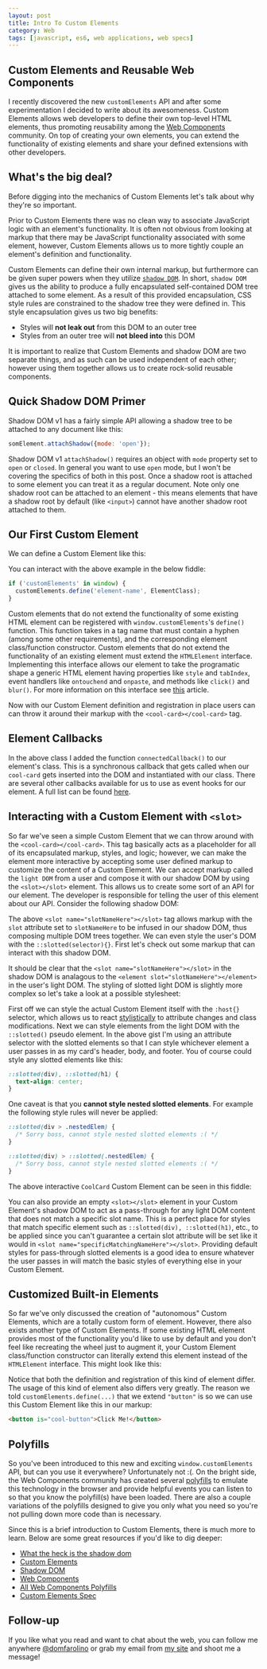 ```yaml
---
layout: post
title: Intro To Custom Elements
category: Web
tags: [javascript, es6, web applications, web specs]
---
```


## Custom Elements and Reusable Web Components

I recently discovered the new `customElements` API and after some experimentation I decided to write about its awesomeness. Custom Elements allows web developers to define their own top-level HTML elements, thus promoting reusability among the [Web Components](http://webcomponents.org/) community. On top of creating your own elements, you can extend the functionality of existing elements and share your defined extensions with other developers.

## What's the big deal?

Before digging into the mechanics of Custom Elements let's talk about why they're so important.

Prior to Custom Elements there was no clean way to associate JavaScript logic with an element's functionality. It is often not obvious from looking at markup that there may be JavaScript functionality associated with some element, however, Custom Elements allows us to more tightly couple an element's definition and functionality.

Custom Elements can define their own internal markup, but furthermore can be given super powers when they utilize [`shadow DOM`](http://w3c.github.io/webcomponents/spec/shadow/). In short, `shadow DOM` gives us the ability to produce a fully encapsulated self-contained DOM tree attached to some element. As a result of this provided encapsulation, CSS style rules are constrained to the shadow tree they were defined in. This style encapsulation gives us two big benefits:

 - Styles will **not leak out** from this DOM to an outer tree
 - Styles from an outer tree will **not bleed into** this DOM

It is important to realize that Custom Elements and shadow DOM are two separate things, and as such can be used independent of each other; however using them together allows us to create rock-solid reusable components.

## Quick Shadow DOM Primer

Shadow DOM v1 has a fairly simple API allowing a shadow tree to be attached to any document like this:

```js
somElement.attachShadow({mode: 'open'});
```

Shadow DOM v1 `attachShadow()` requires an object with `mode` property set to `open` or `closed`. In general you want to use `open` mode, but I won't be covering the specifics of both in this post. Once a shadow root is attached to some element you can treat it as a regular document. Note only one shadow root can be attached to an element - this means elements that have a shadow root by default (like `<input>`) cannot have another shadow root attached to them.

## Our First Custom Element

We can define a Custom Element like this:

<script src="https://gist.github.com/domfarolino/3cc609b871f534c9a7a6c2575938f30c.js"></script>

You can interact with the above example in the below fiddle:

<script async src="//jsfiddle.net/domfarolino/799fo1r0/embed/html,result/"></script>

```js
if ('customElements' in window) {
  customElements.define('element-name', ElementClass);
}
```

Custom elements that do not extend the functionality of some existing HTML element can be registered with `window.customElements`'s `define()` function. This function takes in a tag name that must contain a hyphen (among some other requirements), and the corresponding element class/function constructor. Custom elements that do not extend the functionality of an existing element must extend the `HTMLElement` interface. Implementing this interface allows our element to take the programatic shape a generic HTML element having properties like `style` and `tabIndex`, event handlers like `ontouchend` and `onpaste`, and methods like `click()` and `blur()`. For more information on this interface see [this](https://developer.mozilla.org/en-US/docs/Web/API/HTMLElement) article.

Now with our Custom Element definition and registration in place users can can throw it around their markup with the `<cool-card></cool-card>` tag.

## Element Callbacks

In the above class I added the function `connectedCallback()` to our element's class. This is a synchronous callback that gets called when our `cool-card` gets inserted into the DOM and instantiated with our class. There are several other callbacks available for us to use as event hooks for our element. A full list can be found [here](https://developers.google.com/web/fundamentals/getting-started/primers/customelements#reactions).

## Interacting with a Custom Element with `<slot>`

So far we've seen a simple Custom Element that we can throw around with the `<cool-card></cool-card>`. This tag basically acts as a placeholder for all of its encapsulated markup, styles, and logic; however, we can make the element more interactive by accepting some user defined markup to customize the content of a Custom Element. We can accept markup called the `light DOM` from a user and compose it with our shadow DOM by using the `<slot></slot>` element. This allows us to create some sort of an API for our element. The developer is responsible for telling the user of this element about our API. Consider the following shadow DOM:

<script src="https://gist.github.com/domfarolino/071653d1886c3916fbed9c18a3e2ce27.js"></script>

The above `<slot name="slotNameHere"></slot>` tag allows markup with the `slot` attribute set to `slotNameHere` to be infused in our shadow DOM, thus composing multiple DOM trees together. We can even style the user's DOM with the `::slotted(selector){}`. First let's check out some markup that can interact with this shadow DOM.

<script src="https://gist.github.com/domfarolino/46f48631bad63974e6f16f92db6233b4.js"></script>

It should be clear that the `<slot name="slotNameHere"></slot>` in the shadow DOM is analagous to the `<element slot="slotNameHere"></element>` in the user's light DOM. The styling of slotted light DOM is slightly more complex so let's take a look at a possible stylesheet:

<script src="https://gist.github.com/domfarolino/2326099d38dc1887c2b34166cb4f44ed.js"></script>

First off we can style the actual Custom Element itself with the `:host{}` selector, which allows us to react [stylistically](https://developers.google.com/web/fundamentals/getting-started/primers/shadowdom#contextstyling) to attribute changes and class modifications. Next we can style elements from the light DOM with the `::slotted()` pseudo element. In the above gist I'm using an attribute selector with the slotted elements so that I can style whichever element a user passes in as my card's header, body, and footer. You of course could style any slotted elements like this:

```css
::slotted(div), ::slotted(h1) {
  text-align: center;
}
```

One caveat is that you **cannot style nested slotted elements**. For example the following style rules will never be applied:

```css
::slotted(div > .nestedElem) {
  /* Sorry boss, cannot style nested slotted elements :( */
}

::slotted(div) > ::slotted(.nestedElem) {
  /* Sorry boss, cannot style nested slotted elements :( */
}
```

The above interactive `CoolCard` Custom Element can be seen in this fiddle:

<script async src="//jsfiddle.net/domfarolino/n39ntatm/embed/html,result/"></script>

You can also provide an empty `<slot></slot>` element in your Custom Element's shadow DOM to act as a pass-through for any light DOM content that does not match a specific slot name. This is a perfect place for styles that match specific element such as `::slotted(div), ::slotted(h1)`, etc., to be applied since you can't guarantee a certain slot attribute will be set like it would in `<slot name="specificMatchingNameHere"></slot>`. Providing default styles for pass-through slotted elements is a good idea to ensure whatever the user passes in will match the basic styles of everything else in your Custom Element.

## Customized Built-in Elements

So far we've only discussed the creation of "autonomous" Custom Elements, which are a totally custom form of element. However, there also exists another type of Custom Elements. If some existing HTML element provides most of the functionality you'd like to use by default and you don't feel like recreating the wheel just to augment it, your Custom Element class/function constructor can literally extend this element instead of the `HTMLElement` interface. This might look like this:

<script src="https://gist.github.com/domfarolino/abbc6d7a3693501bc43d0dc576cb11d0.js"></script>

Notice that both the definition and registration of this kind of element differ. The usage of this kind of element also differs very greatly. The reason we told `customElements.define(...)` that we extend `"button"` is so we can use this Custom Element like this in our markup:

```html
<button is="cool-button">Click Me!</button>
```

## Polyfills

So you've been introduced to this new and exciting `window.customElements` API, but can you use it everywhere? Unfortunately not :(. On the bright side, the Web Components community has created several [polyfills](http://webcomponents.org/polyfills/) to emulate this technology in the browser and provide helpful events you can listen to so that you know the polyfill(s) have been loaded. There are also a couple variations of the polyfills designed to give you only what you need so you're not pulling down more code than is necessary.

Since this is a brief introduction to Custom Elements, there is much more to learn. Below are some great resources if you'd like to dig deeper:

 - [What the heck is the shadow dom](https://glazkov.com/2011/01/14/what-the-heck-is-shadow-dom/)
 - [Custom Elements](https://developers.google.com/web/fundamentals/getting-started/primers/customelements)
 - [Shadow DOM](https://developers.google.com/web/fundamentals/getting-started/primers/shadowdom)
 - [Web Components](http://webcomponents.org/articles/introduction-to-custom-elements/)
 - [All Web Components Polyfills](http://webcomponents.org/polyfills/)
 - [Custom Elements Spec](https://www.w3.org/TR/custom-elements/)

## Follow-up

If you like what you read and want to chat about the web, you can follow me anywhere [@domfarolino](https://twitter.com/domfarolino) or grab my email from [my site](https://domfarolino.com) and shoot me a message!
